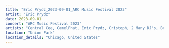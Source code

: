 ```yaml
---
title: "Eric Prydz_2023-09-01_ARC Music Festival 2023"
artist: "Eric Prydz"
date: 2023-09-01
concert: "ARC Music Festival 2023"
artists: "Central Cee, CamelPhat, Eric Prydz, Cristoph, 2 Many DJ's, Ben Böhmer, 1999.ODDS, Anfisa Letyago, Âme, April, Adam Beyer, 070 Shake, Charlotte de Witte"
location: "Union Park"
location_details: "Chicago, United States"
---
```


